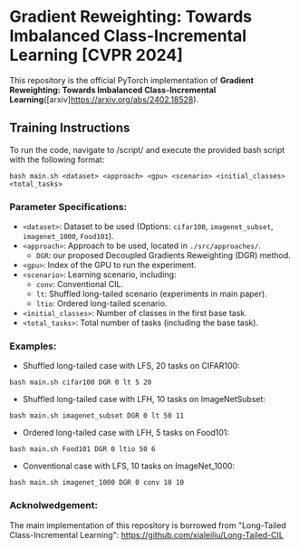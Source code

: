 # Gradient Reweighting: Towards Imbalanced Class-Incremental Learning [CVPR 2024] 

This repository is the official PyTorch implementation of **Gradient Reweighting: Towards Imbalanced Class-Incremental Learning**([arxiv]https://arxiv.org/abs/2402.18528).

## Training Instructions

To run the code, navigate to /script/ and execute the provided bash script with the following format:

```
bash main.sh <dataset> <approach> <gpu> <scenario> <initial_classes> <total_tasks>
```

### Parameter Specifications:

- `<dataset>`: Dataset to be used (Options: `cifar100`, `imagenet_subset`, `imagenet_1000`, `Food101`).
- `<approach>`: Approach to be used, located in `./src/approaches/`.
  - `DGR`: our proposed Decoupled Gradients Reweighting (DGR) method.
- `<gpu>`: Index of the GPU to run the experiment.
- `<scenario>`: Learning scenario, including:
  - `conv`: Conventional CIL.
  - `lt`: Shuffled long-tailed scenario (experiments in main paper).
  - `ltio`: Ordered long-tailed scenario.
- `<initial_classes>`: Number of classes in the first base task.
- `<total_tasks>`: Total number of tasks (including the base task).

### Examples:

- Shuffled long-tailed case with LFS, 20 tasks on CIFAR100:
```
bash main.sh cifar100 DGR 0 lt 5 20
```

- Shuffled long-tailed case with LFH, 10 tasks on ImageNetSubset:
```
bash main.sh imagenet_subset DGR 0 lt 50 11
```

- Ordered long-tailed case with LFH, 5 tasks on Food101:
```
bash main.sh Food101 DGR 0 ltio 50 6
```

- Conventional case with LFS, 10 tasks on ImageNet_1000:
```
bash main.sh imagenet_1000 DGR 0 conv 10 10
```

### Acknolwedgement:
The main implementation of this repository is borrowed from "Long-Tailed Class-Incremental Learning": https://github.com/xialeiliu/Long-Tailed-CIL
